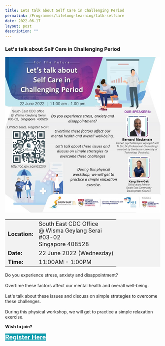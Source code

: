 ```yaml
---
title: Lets talk about Self Care in Challenging Period
permalink: /Programmes/lifelong-learning/talk-selfcare
date: 2022-06-17
layout: post
description: ""
---
```

### Let's talk about Self Care in Challenging Period ###

<img style="width:600px; height:auto" src="/images/Programmes%20(June%202022)/Talk-Selfcare.jpg">

<table  style="font-size:130%; background-color:#f2f2f2">
	<tbody>
		<tr>
			 <td><b>Location:</b></td><td>South East CDC Office<br>@ Wisma Geylang Serai<br>#03-02<br>Singapore 408528<br></td>
		</tr>
		<tr>
		 <td><b>Date:</b> </td><td>22 June 2022 (Wednesday)</td>
		</tr>
		<tr>
			<td> <b>Time:</b> </td><td>11:00AM - 1:00PM<br></td>
		</tr>
	</tbody>
</table>
Do you experience stress, anxiety and disappointment? <br><br> Overtime these factors affect our mental health and overall well-being. <br><br> Let's talk about these issues and discuss on simple strategies to overcome these challenges. <br><br> During this physical workshop, we will get to practice a simple relaxation exercise. <br>

<b>Wish to join?</b>
<div>
	<a href="http://go.gov.sg/nie2206" style="font-size:20px; width:35%; height:60px; background-color:#0899AA; color:white" class="bp-button"><b>Register Here</b></a>
</div>